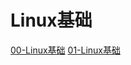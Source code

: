 # Linux基础

[00-Linux基础](01-Linux基础\00-计算机基础.md "计算机基础")
[01-Linux基础](01-Linux基础\01-CentOS7安装.md "CentOS7安装")
